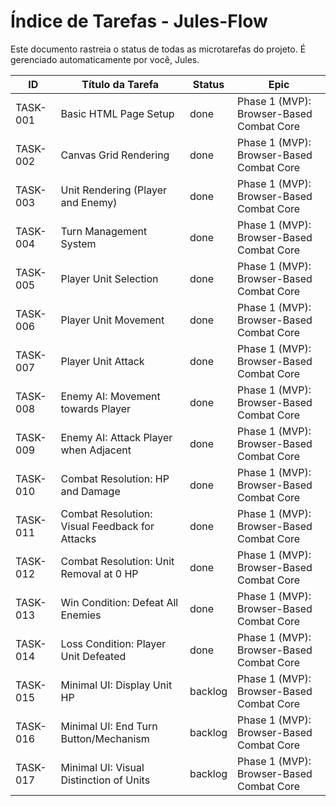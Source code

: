 # Índice de Tarefas - Jules-Flow

Este documento rastreia o status de todas as microtarefas do projeto. É gerenciado automaticamente por você, Jules.

| ID | Título da Tarefa | Status | Epic |
|----|------------------|--------|------|
| TASK-001 | Basic HTML Page Setup | done | Phase 1 (MVP): Browser-Based Combat Core |
| TASK-002 | Canvas Grid Rendering | done | Phase 1 (MVP): Browser-Based Combat Core |
| TASK-003 | Unit Rendering (Player and Enemy) | done | Phase 1 (MVP): Browser-Based Combat Core |
| TASK-004 | Turn Management System | done | Phase 1 (MVP): Browser-Based Combat Core |
| TASK-005 | Player Unit Selection | done | Phase 1 (MVP): Browser-Based Combat Core |
| TASK-006 | Player Unit Movement | done | Phase 1 (MVP): Browser-Based Combat Core |
| TASK-007 | Player Unit Attack | done | Phase 1 (MVP): Browser-Based Combat Core |
| TASK-008 | Enemy AI: Movement towards Player | done | Phase 1 (MVP): Browser-Based Combat Core |
| TASK-009 | Enemy AI: Attack Player when Adjacent | done | Phase 1 (MVP): Browser-Based Combat Core |
| TASK-010 | Combat Resolution: HP and Damage | done | Phase 1 (MVP): Browser-Based Combat Core |
| TASK-011 | Combat Resolution: Visual Feedback for Attacks | done | Phase 1 (MVP): Browser-Based Combat Core |
| TASK-012 | Combat Resolution: Unit Removal at 0 HP | done | Phase 1 (MVP): Browser-Based Combat Core |
| TASK-013 | Win Condition: Defeat All Enemies | done | Phase 1 (MVP): Browser-Based Combat Core |
| TASK-014 | Loss Condition: Player Unit Defeated | done | Phase 1 (MVP): Browser-Based Combat Core |
| TASK-015 | Minimal UI: Display Unit HP | backlog | Phase 1 (MVP): Browser-Based Combat Core |
| TASK-016 | Minimal UI: End Turn Button/Mechanism | backlog | Phase 1 (MVP): Browser-Based Combat Core |
| TASK-017 | Minimal UI: Visual Distinction of Units | backlog | Phase 1 (MVP): Browser-Based Combat Core |
